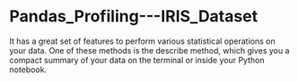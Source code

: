 # Pandas_Profiling---IRIS_Dataset
It has a great set of features to perform various statistical operations on your data. One of these methods is the describe method, which gives you a compact summary of your data on the terminal or inside your Python notebook.
